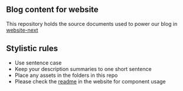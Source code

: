 ## Blog content for website

This repository holds the source documents used to power our blog in [website-next][0]

## Stylistic rules

- Use sentence case
- Keep your description summaries to one short sentence
- Place any assets in the folders in this repo
- Please check the [readme][0] in the website for component usage

[0]: http://github.com/xataio/website-next

